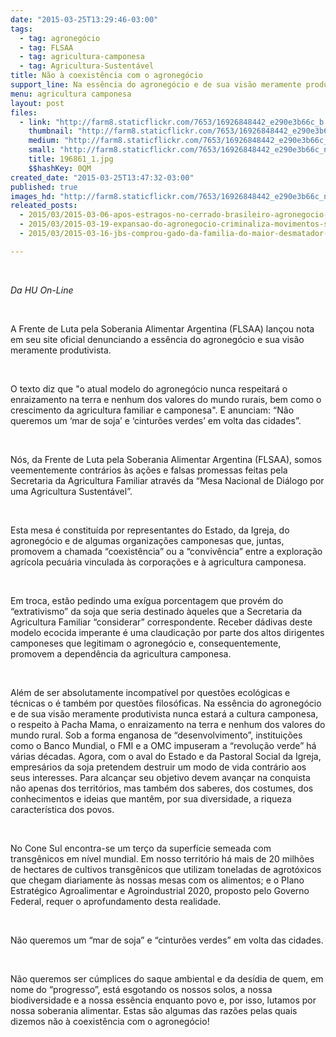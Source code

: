 ```yaml
---
date: "2015-03-25T13:29:46-03:00"
tags:
  - tag: agronegócio
  - tag: FLSAA
  - tag: agricultura-camponesa
  - tag: Agricultura-Sustentável
title: Não à coexistência com o agronegócio
support_line: Na essência do agronegócio e de sua visão meramente produtivista nunca estará a cultura camponesa
menu: agricultura camponesa
layout: post
files:
  - link: "http://farm8.staticflickr.com/7653/16926848442_e290e3b66c_b.jpg"
    thumbnail: "http://farm8.staticflickr.com/7653/16926848442_e290e3b66c_t.jpg"
    medium: "http://farm8.staticflickr.com/7653/16926848442_e290e3b66c_z.jpg"
    small: "http://farm8.staticflickr.com/7653/16926848442_e290e3b66c_n.jpg"
    title: 196861_1.jpg
    $$hashKey: 0QM
created_date: "2015-03-25T13:47:32-03:00"
published: true
images_hd: "http://farm8.staticflickr.com/7653/16926848442_e290e3b66c_n.jpg"
releated_posts:
  - 2015/03/2015-03-06-apos-estragos-no-cerrado-brasileiro-agronegocio-avanca-sobre-terras-mocambicanas.md
  - 2015/03/2015-03-19-expansao-do-agronegocio-criminaliza-movimentos-sociais-no-paraguai.md
  - 2015/03/2015-03-16-jbs-comprou-gado-da-familia-do-maior-desmatador-da-amazonia.md

---
```

<p>&nbsp;</p>

<p><em>Da HU On-Line</em></p>

<p>&nbsp;</p>

<p>A Frente de Luta pela Soberania Alimentar Argentina (FLSAA) lan&ccedil;ou nota em seu site oficial denunciando a ess&ecirc;ncia do agroneg&oacute;cio e sua vis&atilde;o meramente produtivista.</p>

<p>&nbsp;</p>

<p>O texto diz que &quot;o atual modelo do agroneg&oacute;cio nunca respeitar&aacute; o enraizamento na terra e nenhum dos valores do mundo rurais, bem como o crescimento da agricultura familiar e camponesa&quot;. E anunciam: &ldquo;N&atilde;o queremos um &lsquo;mar de soja&rsquo; e &lsquo;cintur&otilde;es verdes&rsquo; em volta das cidades&rdquo;.</p>

<p>&nbsp;</p>

<p>N&oacute;s, da Frente de Luta pela Soberania Alimentar Argentina (FLSAA), somos veementemente contr&aacute;rios &agrave;s a&ccedil;&otilde;es e falsas promessas feitas pela Secretaria da Agricultura Familiar atrav&eacute;s da &ldquo;Mesa Nacional de Di&aacute;logo por uma Agricultura Sustent&aacute;vel&rdquo;.</p>

<p>&nbsp;</p>

<p>Esta mesa &eacute; constitu&iacute;da por representantes do Estado, da Igreja, do agroneg&oacute;cio e de algumas organiza&ccedil;&otilde;es camponesas que, juntas, promovem a chamada &ldquo;coexist&ecirc;ncia&rdquo; ou a &ldquo;conviv&ecirc;ncia&rdquo; entre a explora&ccedil;&atilde;o agr&iacute;cola pecu&aacute;ria vinculada &agrave;s corpora&ccedil;&otilde;es e &agrave; agricultura camponesa.</p>

<p>&nbsp;</p>

<p>Em troca, est&atilde;o pedindo uma ex&iacute;gua porcentagem que prov&eacute;m do &ldquo;extrativismo&rdquo; da soja que seria destinado &agrave;queles que a Secretaria da Agricultura Familiar &ldquo;considerar&rdquo; correspondente. Receber d&aacute;divas deste modelo ecocida imperante &eacute; uma claudica&ccedil;&atilde;o por parte dos altos dirigentes camponeses que legitimam o agroneg&oacute;cio e, consequentemente, promovem a depend&ecirc;ncia da agricultura camponesa.</p>

<p>&nbsp;</p>

<p>Al&eacute;m de ser absolutamente incompat&iacute;vel por quest&otilde;es ecol&oacute;gicas e t&eacute;cnicas o &eacute; tamb&eacute;m por quest&otilde;es filos&oacute;ficas. Na ess&ecirc;ncia do agroneg&oacute;cio e de sua vis&atilde;o meramente produtivista nunca estar&aacute; a cultura camponesa, o respeito &agrave; Pacha Mama, o enraizamento na terra e nenhum dos valores do mundo rural. Sob a forma enganosa de &ldquo;desenvolvimento&rdquo;, institui&ccedil;&otilde;es como o Banco Mundial, o FMI e a OMC impuseram a &ldquo;revolu&ccedil;&atilde;o verde&rdquo; h&aacute; v&aacute;rias d&eacute;cadas. Agora, com o aval do Estado e da Pastoral Social da Igreja, empres&aacute;rios da soja pretendem destruir um modo de vida contr&aacute;rio aos seus interesses. Para alcan&ccedil;ar seu objetivo devem avan&ccedil;ar na conquista n&atilde;o apenas dos territ&oacute;rios, mas tamb&eacute;m dos saberes, dos costumes, dos conhecimentos e ideias que mant&ecirc;m, por sua diversidade, a riqueza caracter&iacute;stica dos povos.</p>

<p>&nbsp;</p>

<p>No Cone Sul encontra-se um ter&ccedil;o da superf&iacute;cie semeada com transg&ecirc;nicos em n&iacute;vel mundial. Em nosso territ&oacute;rio h&aacute; mais de 20 milh&otilde;es de hectares de cultivos transg&ecirc;nicos que utilizam toneladas de agrot&oacute;xicos que chegam diariamente &agrave;s nossas mesas com os alimentos; e o Plano Estrat&eacute;gico Agroalimentar e Agroindustrial 2020, proposto pelo Governo Federal, requer o aprofundamento desta realidade.</p>

<p>&nbsp;</p>

<p>N&atilde;o queremos um &ldquo;mar de soja&rdquo; e &ldquo;cintur&otilde;es verdes&rdquo; em volta das cidades.</p>

<p>&nbsp;</p>

<p>N&atilde;o queremos ser c&uacute;mplices do saque ambiental e da des&iacute;dia de quem, em nome do &ldquo;progresso&rdquo;, est&aacute; esgotando os nossos solos, a nossa biodiversidade e a nossa ess&ecirc;ncia enquanto povo e, por isso, lutamos por nossa soberania alimentar. Estas s&atilde;o algumas das raz&otilde;es pelas quais dizemos n&atilde;o &agrave; coexist&ecirc;ncia com o agroneg&oacute;cio!</p>

<p>&nbsp;</p>

<p>&nbsp;</p>
